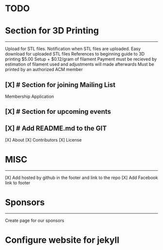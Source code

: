 TODO
====

# Section for 3D Printing
-------------------------
Upload for STL files.
Notification when STL files are uploaded. 
Easy download for uploaded STL files
References to beginning guide to 3D printing
$5.00 Setup + $0.12/gram of filament
Payment must be recieved by estimation of filament used and adjustments will made afterwards
Must be printed by an authorized ACM member

[X] # Section for joining Mailing List
----------------------------------
Membership Application

[X] # Section for upcoming events
-----------------------------

[X] # Add README.md to the GIT
--------------------------
[X] About
[X] Contributors
[X] License

# MISC
------
[X] Add hosted by github in the footer and link to the repo
[X] Add Facebook link to footer

# Sponsors
----------
Create page for our sponsors

# Configure website for jekyll